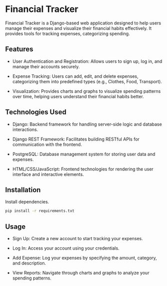 # Financial Tracker

Financial Tracker is a Django-based web application designed to help users manage their expenses and visualize their financial habits effectively. It provides tools for tracking expenses, categorizing spending.

## Features
- User Authentication and Registration: Allows users to sign up, log in, and manage their accounts securely.

- Expense Tracking: Users can add, edit, and delete expenses, categorizing them into predefined types (e.g., Clothes, Food, Transport).

- Visualization: Provides charts and graphs to visualize spending patterns over time, helping users understand their financial habits better.
## Technologies Used
- Django: Backend framework for handling server-side logic and database interactions.

- Django REST Framework: Facilitates building RESTful APIs for communication with the frontend.

- PostgreSQL: Database management system for storing user data and expenses.

- HTML/CSS/JavaScript: Frontend technologies for rendering the user interface and interactive elements.


## Installation

Install dependencies.

```bash
pip install -r requirements.txt
```

## Usage

 - Sign Up: Create a new account to start tracking your expenses.

 - Log In: Access your account using your credentials.

- Add Expense: Log your expenses by specifying the amount, category, and description.

- View Reports: Navigate through charts and graphs to analyze your spending patterns.
